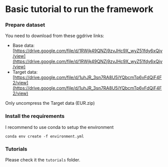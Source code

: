 # Basic tutorial to run the framework

### Prepare dataset

You need to download from these ggdrive links:
- Base data: [https://drive.google.com/file/d/1RWjk49QNZj9zvJHc9X_wyZ51fdy6xQjv/view](https://drive.google.com/file/d/1RWjk49QNZj9zvJHc9X_wyZ51fdy6xQjv/view)
- Target data: [https://drive.google.com/file/d/1uhJR_3sn7RA8U5iYQbcmTp6vFdQiF4F2/view](https://drive.google.com/file/d/1uhJR_3sn7RA8U5iYQbcmTp6vFdQiF4F2/view)

Only uncompress the Target data (EUR.zip)

### Install the requirements

I recommend to use conda to setup the environment

```
conda env create -f environment.yml
```

### Tutorials

Please check it the `tutorials` folder.
